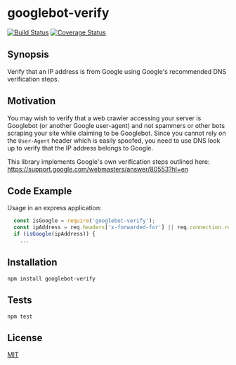 # googlebot-verify
[![Build Status](https://travis-ci.org/jcowley/googlebot-verify.svg?branch=master)](https://travis-ci.org/jcowley/googlebot-verify)
[![Coverage Status](https://coveralls.io/repos/github/jcowley/googlebot-verify/badge.svg?branch=master)](https://coveralls.io/github/jcowley/googlebot-verify?branch=master)
## Synopsis

Verify that an IP address is from Google using Google's recommended DNS verification steps.

## Motivation

You may wish to verify that a web crawler accessing your server is Googlebot (or another Google user-agent) and not spammers or other bots scraping your site while claiming to be Googlebot. Since you cannot rely on the `User-Agent` header which is easily spoofed, you need to use DNS look up to verify that the IP address belongs to Google. 

This library implements Google's own verification steps outlined here: https://support.google.com/webmasters/answer/80553?hl=en

## Code Example

Usage in an express application:

```javascript
  const isGoogle = require('googlebot-verify');
  const ipAddress = req.headers['x-forwarded-for'] || req.connection.remoteAddress;
  if (isGoogle(ipAddress)) {
    ...
```

## Installation

`npm install googlebot-verify`

## Tests

`npm test`

## License

[MIT](https://github.com/pillarjs/parseurl/blob/master/LICENSE)